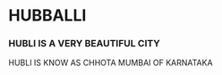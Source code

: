 # HUBBALLI
<HTML>
  <BODY>
    <H3>HUBLI IS A VERY BEAUTIFUL CITY</H3>
    <H7>HUBLI IS KNOW AS CHHOTA MUMBAI OF KARNATAKA</H7> 
  </BODY>
</HTML>
